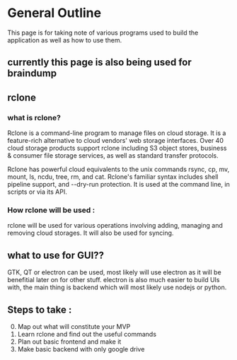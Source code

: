 # General Outline

This page is for taking note of various programs used to build the application as well as how to use them.

## **currently this page is also being used for braindump**

## rclone 

### what is rclone?
Rclone is a command-line program to manage files on cloud storage. It is a feature-rich alternative to cloud vendors' web storage interfaces. Over 40 cloud storage products support rclone including S3 object stores, business & consumer file storage services, as well as standard transfer protocols.

Rclone has powerful cloud equivalents to the unix commands rsync, cp, mv, mount, ls, ncdu, tree, rm, and cat. Rclone's familiar syntax includes shell pipeline support, and --dry-run protection. It is used at the command line, in scripts or via its API.

### How rclone will be used :
rclone will be used for various operations involving adding, managing and removing cloud storages. It will also be used for syncing.

## what to use for GUI??
GTK, QT or electron can be used, most likely will use electron as it will be benefitial later on for other stuff.
electron is also much easier to build UIs with, the main thing is backend which will most likely use nodejs or python.

## Steps to take :
0. Map out what will constitute your MVP 
1. Learn rclone and find out the useful commands  
2. Plan out basic frontend and make it
3. Make basic backend with only google drive 

